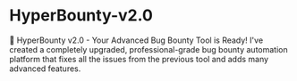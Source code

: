 # HyperBounty-v2.0
🚀 HyperBounty v2.0 - Your Advanced Bug Bounty Tool is Ready! I've created a completely upgraded, professional-grade bug bounty automation platform that fixes all the issues from the previous tool and adds many advanced features.

